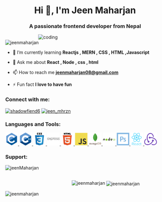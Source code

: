 <h1 align="center">Hi 👋, I'm Jeen Maharjan</h1>
<h3 align="center">A passionate frontend developer from Nepal</h3>

<img align="right" alt="coding" width="400" src="https://media.tenor.com/GfSX-u7VGM4AAAAC/coding.gif" />

<p align="left"> <img src="https://komarev.com/ghpvc/?username=jeenmaharjan&label=Profile%20views&color=0e75b6&style=flat" alt="jeenmaharjan" /> </p>

- 🌱 I’m currently learning **Reactjs , MERN , CSS , HTML ,Javascript**

- 💬 Ask me about **React , Node , css , html**

- 📫 How to reach me **jeenmaharjan08@gmail.com**

- ⚡ Fun fact **I love to have fun**

<h3 align="left">Connect with me:</h3>
<p align="left">
<a href="https://fb.com/shadowfiend6" target="blank"><img align="center" src="https://raw.githubusercontent.com/rahuldkjain/github-profile-readme-generator/master/src/images/icons/Social/facebook.svg" alt="shadowfiend6" height="30" width="40" /></a>
<a href="https://instagram.com/jeen_mhrzn" target="blank"><img align="center" src="https://raw.githubusercontent.com/rahuldkjain/github-profile-readme-generator/master/src/images/icons/Social/instagram.svg" alt="jeen_mhrzn" height="30" width="40" /></a>
</p>

<h3 align="left">Languages and Tools:</h3>
<p align="left"> <a href="https://www.cprogramming.com/" target="_blank" rel="noreferrer"> <img src="https://raw.githubusercontent.com/devicons/devicon/master/icons/c/c-original.svg" alt="c" width="40" height="40"/> </a> <a href="https://www.w3schools.com/cpp/" target="_blank" rel="noreferrer"> <img src="https://raw.githubusercontent.com/devicons/devicon/master/icons/cplusplus/cplusplus-original.svg" alt="cplusplus" width="40" height="40"/> </a> <a href="https://www.w3schools.com/css/" target="_blank" rel="noreferrer"> <img src="https://raw.githubusercontent.com/devicons/devicon/master/icons/css3/css3-original-wordmark.svg" alt="css3" width="40" height="40"/> </a> <a href="https://expressjs.com" target="_blank" rel="noreferrer"> <img src="https://raw.githubusercontent.com/devicons/devicon/master/icons/express/express-original-wordmark.svg" alt="express" width="40" height="40"/> </a> <a href="https://www.w3.org/html/" target="_blank" rel="noreferrer"> <img src="https://raw.githubusercontent.com/devicons/devicon/master/icons/html5/html5-original-wordmark.svg" alt="html5" width="40" height="40"/> </a> <a href="https://developer.mozilla.org/en-US/docs/Web/JavaScript" target="_blank" rel="noreferrer"> <img src="https://raw.githubusercontent.com/devicons/devicon/master/icons/javascript/javascript-original.svg" alt="javascript" width="40" height="40"/> </a> <a href="https://www.mongodb.com/" target="_blank" rel="noreferrer"> <img src="https://raw.githubusercontent.com/devicons/devicon/master/icons/mongodb/mongodb-original-wordmark.svg" alt="mongodb" width="40" height="40"/> </a> <a href="https://nodejs.org" target="_blank" rel="noreferrer"> <img src="https://raw.githubusercontent.com/devicons/devicon/master/icons/nodejs/nodejs-original-wordmark.svg" alt="nodejs" width="40" height="40"/> </a> <a href="https://www.photoshop.com/en" target="_blank" rel="noreferrer"> <img src="https://raw.githubusercontent.com/devicons/devicon/master/icons/photoshop/photoshop-line.svg" alt="photoshop" width="40" height="40"/> </a> <a href="https://reactjs.org/" target="_blank" rel="noreferrer"> <img src="https://raw.githubusercontent.com/devicons/devicon/master/icons/react/react-original-wordmark.svg" alt="react" width="40" height="40"/> </a> <a href="https://redux.js.org" target="_blank" rel="noreferrer"> <img src="https://raw.githubusercontent.com/devicons/devicon/master/icons/redux/redux-original.svg" alt="redux" width="40" height="40"/> </a> </p>

<h3 align="left">Support:</h3>
<p><a href="https://www.buymeacoffee.com/jeenMaharjan"> <img align="left" src="https://cdn.buymeacoffee.com/buttons/v2/default-yellow.png" height="50" width="210" alt="jeenMaharjan" /></a></p><br><br>

<p><img align="left" src="https://github-readme-stats.vercel.app/api/top-langs?username=jeenmaharjan&show_icons=true&locale=en&layout=compact" alt="jeenmaharjan" /></p>

<p>&nbsp;<img align="center" src="https://github-readme-stats.vercel.app/api?username=jeenmaharjan&show_icons=true&locale=en" alt="jeenmaharjan" /></p>

<p><img align="center" src="https://github-readme-streak-stats.herokuapp.com/?user=jeenmaharjan&" alt="jeenmaharjan" /></p>
